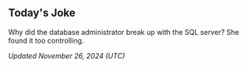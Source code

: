 ## Today's Joke
Why did the database administrator break up with the SQL server? She found it too controlling.

*Updated November 26, 2024 (UTC)*
